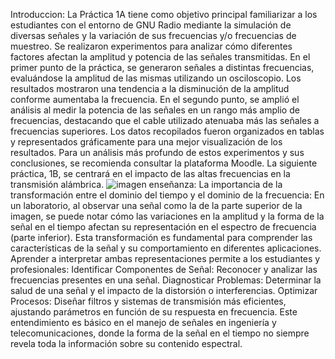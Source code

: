 Introduccion:
La Práctica 1A tiene como objetivo principal familiarizar a los estudiantes con el entorno de GNU Radio mediante la simulación de diversas señales y la variación de sus frecuencias y/o frecuencias de muestreo. Se realizaron experimentos para analizar cómo diferentes factores afectan la amplitud y potencia de las señales transmitidas.
En el primer punto de la práctica, se generaron señales a distintas frecuencias, evaluándose la amplitud de las mismas utilizando un osciloscopio. Los resultados mostraron una tendencia a la disminución de la amplitud conforme aumentaba la frecuencia.
En el segundo punto, se amplió el análisis al medir la potencia de las señales en un rango más amplio de frecuencias, destacando que el cable utilizado atenuaba más las señales a frecuencias superiores. Los datos recopilados fueron organizados en tablas y representados gráficamente para una mejor visualización de los resultados.
Para un análisis más profundo de estos experimentos y sus conclusiones, se recomienda consultar la plataforma Moodle. La siguiente práctica, 1B, se centrará en el impacto de las altas frecuencias en la transmisión alámbrica.
![imagen](https://github.com/user-attachments/assets/7b62929a-c147-4744-8d89-738ef1c23e23)
enseñanza:
La importancia de la transformación entre el dominio del tiempo y el dominio de la frecuencia:
En un laboratorio, al observar una señal como la de la parte superior de la imagen, se puede notar cómo las variaciones en la amplitud y la forma de la señal en el tiempo afectan su representación en el espectro de frecuencia (parte inferior). Esta transformación es fundamental para comprender las características de la señal y su comportamiento en diferentes aplicaciones.
Aprender a interpretar ambas representaciones permite a los estudiantes y profesionales:
Identificar Componentes de Señal: Reconocer y analizar las frecuencias presentes en una señal.
Diagnosticar Problemas: Determinar la salud de una señal y el impacto de la distorsión o interferencias.
Optimizar Procesos: Diseñar filtros y sistemas de transmisión más eficientes, ajustando parámetros en función de su respuesta en frecuencia.
Este entendimiento es básico en el manejo de señales en ingeniería y telecomunicaciones, donde la forma de la señal en el tiempo no siempre revela toda la información sobre su contenido espectral.
